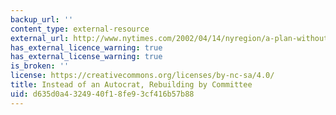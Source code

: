 ```yaml
---
backup_url: ''
content_type: external-resource
external_url: http://www.nytimes.com/2002/04/14/nyregion/a-plan-without-a-master-rebuilding-by-committee-robert-moses-would-cringe.html?pagewanted=all&src=pm
has_external_licence_warning: true
has_external_license_warning: true
is_broken: ''
license: https://creativecommons.org/licenses/by-nc-sa/4.0/
title: Instead of an Autocrat, Rebuilding by Committee
uid: d635d0a4-3249-40f1-8fe9-3cf416b57b88
---
```

